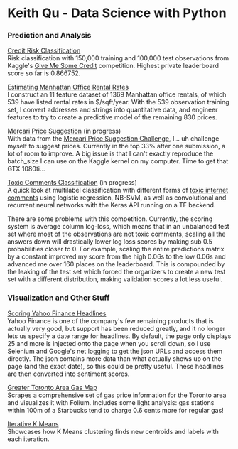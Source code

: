 # Keith Qu - Data Science with Python

### Prediction and Analysis

<a href="http://nbviewer.jupyter.org/github/keithqu/dsp/blob/master/credit%20risk/Credit%20Risk%20Predictions.ipynb">Credit Risk Classification</a><br>
Risk classification with 150,000 training and 100,000 test observations from Kaggle's <a href="https://www.kaggle.com/c/GiveMeSomeCredit">Give Me Some Credit</a> competition. Highest private leaderboard score so far is 0.866752.

<a href="http://nbviewer.jupyter.org/github/keithqu/dsp/blob/master/manhattanofficelease/Manhattan%20Office%20Real%20Estate.ipynb">Estimating Manhattan Office Rental Rates</a><br>
I construct an 11 feature dataset of 1369 Manhattan office rentals, of which 539 have listed rental rates in $/sqft/year. With the 539 observation training set, I convert addresses and strings into quantitative data, and engineer features to try to create a predictive model of the remaining 830 prices.

<a href="http://nbviewer.jupyter.org/github/keithqu/dsp/blob/master/mercariprice/Price%20Suggestions.ipynb">Mercari Price Suggestion</a> (in progress) <br>
With data from the <a href="https://www.kaggle.com/c/mercari-price-suggestion-challenge">Mercari Price Suggestion Challenge</a>, I... uh challenge myself to suggest prices. Currently in the top 33% after one submission, a lot of room to improve. A big issue is that I can't exactly reproduce the batch_size I can use on the Kaggle kernel on my computer. Time to get that GTX 1080ti...

<a href="http://nbviewer.jupyter.org/github/keithqu/dsp/blob/master/toxiccomments/Toxic%20Comments%20Classification.ipynb">Toxic Comments Classification</a> (in progress)<br>
A quick look at multilabel classification with different forms of <a href="https://www.kaggle.com/c/jigsaw-toxic-comment-classification-challenge">toxic internet comments</a> using logistic regression, NB-SVM, as well as convolutional and recurrent neural networks with the Keras API running on a TF backend.

There are some problems with this competition. Currently, the scoring system is average column log-loss, which means that in an unbalanced test set where most of the observations are not toxic comments, scaling all the answers down will drastically lower log loss scores by making sub 0.5 probabilities closer to 0. For example, scaling the entire predictions matrix by a constant improved my score from the high 0.06s to the low 0.06s and advanced me over 160 places on the leaderboard. This is compounded by the leaking of the test set which forced the organizers to create a new test set with a different distribution, making validation scores a lot less useful.

### Visualization and Other Stuff

<a href="http://nbviewer.jupyter.org/github/keithqu/dsp/blob/master/yfsent/Yahoo%20Finance%20Headlines.ipynb">Scoring Yahoo Finance Headlines</a><br>
Yahoo Finance is one of the company's few remaining products that is actually very good, but support has been reduced greatly, and it no longer lets us specify a date range for headlines. By default, the page only displays 25 and more is injected onto the page when you scroll down, so I use Selenium and Google's net logging to get the json URLs and access them directly. The json contains more data than what actually shows up on the page (and the exact date), so this could be pretty useful. These headlines are then converted into sentiment scores.

<a href="http://nbviewer.jupyter.org/github/keithqu/dsp/blob/master/gasprices/gas%20prices.ipynb">Greater Toronto Area Gas Map</a><br>
Scrapes a comprehensive set of gas price information for the Toronto area and visualizes it with Folium. Includes some light analysis: gas stations within 100m of a Starbucks tend to charge 0.6 cents more for regular gas!

<a href="http://nbviewer.jupyter.org/github/keithqu/illustrative/blob/master/K%20Means%20Iteration.ipynb">Iterative K Means</a><br>Showcases how K Means clustering finds new centroids and labels with each iteration.
